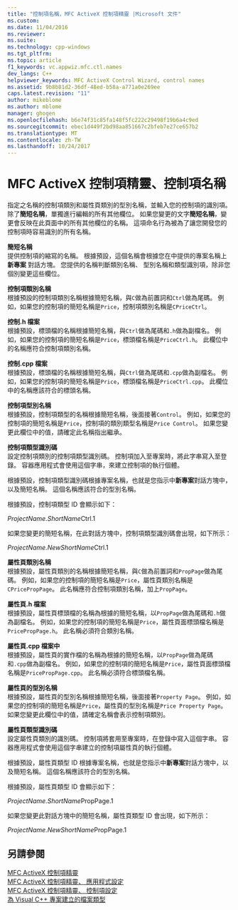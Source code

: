 ```yaml
---
title: "控制項名稱，MFC ActiveX 控制項精靈 |Microsoft 文件"
ms.custom: 
ms.date: 11/04/2016
ms.reviewer: 
ms.suite: 
ms.technology: cpp-windows
ms.tgt_pltfrm: 
ms.topic: article
f1_keywords: vc.appwiz.mfc.ctl.names
dev_langs: C++
helpviewer_keywords: MFC ActiveX Control Wizard, control names
ms.assetid: 9b8b81d2-36df-48ed-b58a-a771a0e269ee
caps.latest.revision: "11"
author: mikeblome
ms.author: mblome
manager: ghogen
ms.openlocfilehash: b6e74f31c85fa148f5fc222c29498f19b6a4c9ed
ms.sourcegitcommit: ebec1d449f2bd98aa851667c2bfeb7e27ce657b2
ms.translationtype: MT
ms.contentlocale: zh-TW
ms.lasthandoff: 10/24/2017
---
```

# <a name="control-names-mfc-activex-control-wizard"></a>MFC ActiveX 控制項精靈、控制項名稱
指定之名稱的控制項類別和屬性頁類別的型別名稱，並輸入您的控制項的識別項。 除了**簡短名稱**，單獨進行編輯的所有其他欄位。 如果您變更的文字**簡短名稱**，變更會反映在此頁面中的所有其他欄位的名稱。 這項命名行為被為了讓您開發您的控制項時容易識別的所有名稱。  
  
 **簡短名稱**  
 提供控制項的縮寫的名稱。 根據預設，這個名稱會根據您在中提供的專案名稱上**新專案** 對話方塊。 您提供的名稱判斷類別名稱、 型別名稱和類型識別項，除非您個別變更這些欄位。  
  
 **控制項類別名稱**  
 根據預設的控制項類別名稱根據簡短名稱，與`C`做為前置詞和`Ctrl`做為尾碼。 例如，如果您的控制項的簡短名稱是`Price`，控制項類別名稱是`CPriceCtrl`。  
  
 **控制.h 檔案**  
 根據預設，標頭檔的名稱根據簡短名稱，與`Ctrl`做為尾碼和`.h`做為副檔名。 例如，如果您的控制項的簡短名稱是`Price`，標頭檔名稱是`PriceCtrl.h`。 此欄位中的名稱應符合控制項類別名稱。  
  
 **控制.cpp 檔案**  
 根據預設，標頭檔的名稱根據簡短名稱，與`Ctrl`做為尾碼和`.cpp`做為副檔名。 例如，如果您的控制項的簡短名稱是`Price`，標頭檔名稱是`PriceCtrl.cpp`。 此欄位中的名稱應該符合的標頭名稱。  
  
 **控制項型別名稱**  
 根據預設，控制項類型的名稱根據簡短名稱，後面接著`Control`。 例如，如果您的控制項的簡短名稱是`Price`，控制項的類別類型名稱是`Price Control`。 如果您變更此欄位中的值，請確定此名稱指出繼承。  
  
 **控制項類型識別碼**  
 設定控制項類別的控制項類型識別碼。 控制項加入至專案時，將此字串寫入至登錄。 容器應用程式會使用這個字串，來建立控制項的執行個體。  
  
 根據預設，控制項類型識別碼根據專案名稱，也就是您指示中**新專案**對話方塊中，以及簡短名稱。 這個名稱應該符合的型別名稱。  
  
 根據預設，控制項類型 ID 會顯示如下：  
  
 *ProjectName.ShortName*Ctrl.1  
  
 如果您變更的簡短名稱，在此對話方塊中，控制項類型識別碼會出現，如下所示：  
  
 *ProjectName.NewShortName*Ctrl.1  
  
 **屬性頁類別名稱**  
 根據預設，屬性頁類別的名稱根據簡短名稱，與`C`做為前置詞和`PropPage`做為尾碼。 例如，如果您的控制項的簡短名稱是`Price`，屬性頁類別名稱是`CPricePropPage`。 此名稱應符合控制項類別名稱，加上`PropPage`。  
  
 **屬性頁.h 檔案**  
 根據預設，屬性頁標頭檔的名稱為根據的簡短名稱，以`PropPage`做為尾碼和`.h`做為副檔名。 例如，如果您的控制項的簡短名稱是`Price`，屬性頁面標頭檔名稱是`PricePropPage.h`。 此名稱必須符合類別名稱。  
  
 **屬性頁.cpp 檔案中**  
 根據預設，屬性頁的實作檔的名稱為根據的簡短名稱，以`PropPage`做為尾碼和`.cpp`做為副檔名。 例如，如果您的控制項的簡短名稱是`Price`，屬性頁面標頭檔名稱是`PricePropPage.cpp`。 此名稱必須符合標頭檔名稱。  
  
 **屬性頁的型別名稱**  
 根據預設，屬性頁的型別名稱根據簡短名稱，後面接著`Property Page`。 例如，如果您的控制項的簡短名稱是`Price`，屬性頁的型別名稱是`Price Property Page`。 如果您變更此欄位中的值，請確定名稱會表示控制項類別。  
  
 **屬性頁類型識別碼**  
 設定屬性頁類別的識別碼。 控制項將套用至專案時，在登錄中寫入這個字串。 容器應用程式會使用這個字串建立的控制項屬性頁的執行個體。  
  
 根據預設，屬性頁類型 ID 根據專案名稱，也就是您指示中**新專案**對話方塊中，以及簡短名稱。 這個名稱應該符合的型別名稱。  
  
 根據預設，屬性頁類型 ID 會顯示如下：  
  
 *ProjectName.ShortName*PropPage.1  
  
 如果您變更此對話方塊中的簡短名稱，屬性頁類型 ID 會出現，如下所示：  
  
 *ProjectName.NewShortName*PropPage.1  
  
## <a name="see-also"></a>另請參閱  
 [MFC ActiveX 控制項精靈](../../mfc/reference/mfc-activex-control-wizard.md)   
 [MFC ActiveX 控制項精靈、 應用程式設定](../../mfc/reference/application-settings-mfc-activex-control-wizard.md)   
 [MFC ActiveX 控制項精靈、 控制項設定](../../mfc/reference/control-settings-mfc-activex-control-wizard.md)   
 [為 Visual C++ 專案建立的檔案類型](../../ide/file-types-created-for-visual-cpp-projects.md)

